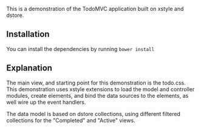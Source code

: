 This is a demonstration of the TodoMVC application built on xstyle and dstore. 

## Installation

You can install the dependencies by running `bower install`

## Explanation

The main view, and starting point for this demonstration is the todo.css. This demonstration uses xstyle extensions to load the model and controller modules, create elements, and bind the data sources to the elements, as well wire up the event handlers.

The data model is based on dstore collections, using different filtered collections for the "Completed" and "Active" views.